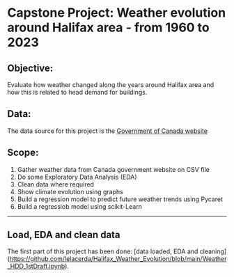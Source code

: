 # Capstone Project: Weather evolution around Halifax area - from 1960 to 2023
## Objective: 
Evaluate how weather changed along the years around Halifax area and how this is related to head demand for buildings. 

## Data:
The data source for this project is the [Government of Canada website](https://climate.weather.gc.ca/historical_data/search_historic_data_stations_e.html?searchType=stnName&timeframe=1&txtStationName=Halifax&searchMethod=contains&optLimit=yearRange&StartYear=1840&EndYear=2023&Year=2023&Month=3&Day=21&selRowPerPage=25)

## Scope: 
 1) Gather weather data from Canada government website on CSV file
 2) Do some Exploratory Data Analysis (EDA)
 3) Clean data where required
 4) Show climate evolution using graphs
 5) Build a regression model to predict future weather trends using Pycaret
 6) Build a regressiob model using scikit-Learn
___________________________________________________________________________________

## Load, EDA and clean data
The first part of this project has been done: [data loaded, EDA and cleaning] (https://github.com/lelacerda/Halifax_Weather_Evolution/blob/main/Weather_HDD_1stDraft.ipynb).


